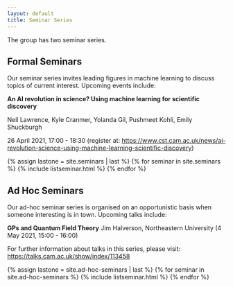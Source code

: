 ```yaml
---
layout: default
title: Seminar Series
---
```


The group has two seminar series.

## Formal Seminars

Our seminar series invites leading figures in machine learning to discuss topics of current interest. Upcoming events include:

**An AI revolution in science? Using machine learning for scientific discovery**

Neil Lawrence, Kyle Cranmer, Yolanda Gil, Pushmeet Kohli, Emily Shuckburgh

26 April 2021, 17:00 - 18:30 (register at: https://www.cst.cam.ac.uk/news/ai-revolution-science-using-machine-learning-scientific-discovery)

{% assign lastone = site.seminars | last %}
{% for seminar in site.seminars %}
{% include listseminar.html %}
{% endfor %}

## Ad Hoc Seminars

Our ad-hoc seminar series is organised on an opportunistic basis when someone interesting is in town. Upcoming talks include:

**GPs and Quantum Field Theory**
Jim Halverson, Northeastern University
 (4 May 2021, 15:00 - 16:00)

For further information about talks in this series, please visit: https://talks.cam.ac.uk/show/index/113458

{% assign lastone = site.ad-hoc-seminars | last %}
{% for seminar in site.ad-hoc-seminars %}
{% include listseminar.html %}
{% endfor %}


